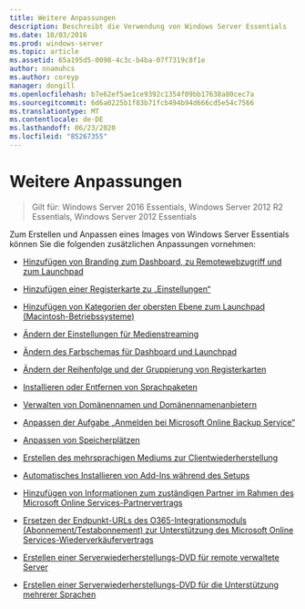```yaml
---
title: Weitere Anpassungen
description: Beschreibt die Verwendung von Windows Server Essentials
ms.date: 10/03/2016
ms.prod: windows-server
ms.topic: article
ms.assetid: 65a195d5-0098-4c3c-b4ba-07f7319c8f1e
author: nnamuhcs
ms.author: coreyp
manager: dongill
ms.openlocfilehash: b7e62ef5ae1ce9392c1354f09bb17638a80cec7a
ms.sourcegitcommit: 6d6a0225b1f83b71fcb494b94d666cd5e54c7566
ms.translationtype: MT
ms.contentlocale: de-DE
ms.lasthandoff: 06/23/2020
ms.locfileid: "85267355"
---
```

# <a name="additional-customizations"></a>Weitere Anpassungen

>Gilt für: Windows Server 2016 Essentials, Windows Server 2012 R2 Essentials, Windows Server 2012 Essentials

Zum Erstellen und Anpassen eines Images von Windows Server Essentials können Sie die folgenden zusätzlichen Anpassungen vornehmen:  
  
-   [Hinzufügen von Branding zum Dashboard, zu Remotewebzugriff und zum Launchpad](../install/Add-Branding-to-the-Dashboard--Remote-Web-Access--and-Launchpad.md)  
  
-   [Hinzufügen einer Registerkarte zu „Einstellungen“](../install/Add-a-Tab-to-Settings.md)  
  
-   [Hinzufügen von Kategorien der obersten Ebene zum Launchpad (Macintosh-Betriebssysteme)](../install/Add-Top-Level-Categories-to-the-Launchpad--Macintosh-Operating-System-.md)  
  
-   [Ändern der Einstellungen für Medienstreaming](../install/Change-Media-Streaming-Settings.md)  
  
-   [Ändern des Farbschemas für Dashboard und Launchpad](../install/Change-the-Color-Scheme-of-the-Dashboard-and-Launchpad.md)  
  
-   [Ändern der Reihenfolge und der Gruppierung von Registerkarten](../install/Change-the-Order-and-Grouping-of-Tabs.md)  
  
-   [Installieren oder Entfernen von Sprachpaketen](../install/Install-or-Remove-Language-Packs.md)  
  
-   [Verwalten von Domänennamen und Domänennamenanbietern](../install/Manage-Domain-Names-and-Domain-Name-Providers.md)  
  
-   [Anpassen der Aufgabe „Anmelden bei Microsoft Online Backup Service“](../install/Customize-Sign-Up-for-Microsoft-Online-Backup-Service-task.md)  
  
-   [Anpassen von Speicherplätzen](../install/Customize-Storage-Spaces.md)  
  
-   [Erstellen des mehrsprachigen Mediums zur Clientwiederherstellung](../install/Build-Multi-Language-Client-Restore-Media.md)  
  
-   [Automatisches Installieren von Add-Ins während des Setups](../install/Automate-Installation-of-Add-Ins-During-Setup.md)  
  
-   [Hinzufügen von Informationen zum zuständigen Partner im Rahmen des Microsoft Online Services-Partnervertrags](../install/Add-Microsoft-Online-Service-Partner-Agreement-Partner-of-Record-Information.md)  
  
-   [Ersetzen der Endpunkt-URLs des O365-Integrationsmoduls (Abonnement/Testabonnement) zur Unterstützung des Microsoft Online Services-Wiederverkäufervertrags](../install/Replace-O365-Integration-Module-Buy-Try-Endpoint-URL-in-Support-of-Microsoft-Online-Service-Reseller-Agreement.md)  
  
-   [Erstellen einer Serverwiederherstellungs-DVD für remote verwaltete Server](../install/Create-a-Server-Recovery-DVD-for-Remotely-Administered-Servers.md)  
  
-   [Erstellen einer Serverwiederherstellungs-DVD für die Unterstützung mehrerer Sprachen](../install/Create-a-Server-Recovery-DVD-for-Multi-Language-Support.md)
